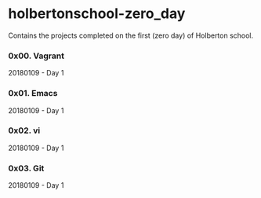 # holbertonschool-zero_day

Contains the projects completed on the first (zero day) of Holberton school.

### 0x00. Vagrant
20180109 - Day 1

### 0x01. Emacs
20180109 - Day 1

### 0x02. vi
20180109 - Day 1

### 0x03. Git
20180109 - Day 1

